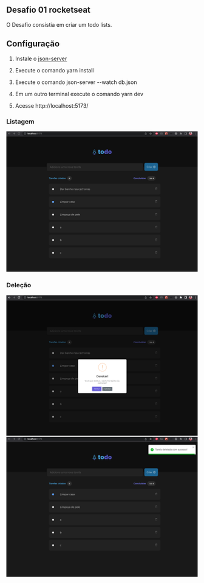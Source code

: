 ## Desafio 01 rocketseat

O Desafio consistia em criar um todo lists.

## Configuração

1. Instale o <a href="https://www.npmjs.com/package/json-server">json-server</a>

2. Execute o comando yarn install

3. Execute o comando json-server --watch db.json

4. Em um outro terminal execute o comando yarn dev

5. Acesse http://localhost:5173/

### Listagem
![](./screenshot/list.png)
### Deleção

![](./screenshot/delete.png)
![](./screenshot/deleteConfirmation.png)
